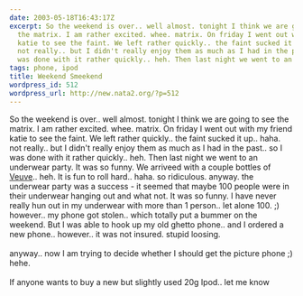 ```yaml
---
date: 2003-05-18T16:43:17Z
excerpt: So the weekend is over.. well almost. tonight I think we are going to see
  the matrix. I am rather excited. whee. matrix. On friday I went out with my friend
  katie to see the faint. We left rather quickly.. the faint sucked it up.. haha.
  not really.. but I didn't really enjoy them as much as I had in the past.. so I
  was done with it rather quickly.. heh. Then last night we went to an underwear pa...
tags: phone, ipod
title: Weekend Smeekend
wordpress_id: 512
wordpress_url: http://new.nata2.org/?p=512
---
```


So the weekend is over.. well almost. tonight I think we are going to see the matrix. I am rather excited. whee. matrix. On friday I went out with my friend katie to see the faint. We left rather quickly.. the faint sucked it up.. haha. not really.. but I didn't really enjoy them as much as I had in the past.. so I was done with it rather quickly.. heh. Then last night we went to an underwear party. It was so funny. We arriveed with a couple bottles of <a href="http://www.clicquot.com/wineries/wine.asp?winery=clicquot&amp;key=47">Veuve</a>.. heh. It is fun to roll hard.. haha. so ridiculous. anyway. the underwear party was a success - it seemed that maybe 100 people were in their underwear hanging out and what not. It was so funny. I have never really hun out in my underwear with more than 1 person.. let alone 100. ;) however.. my phone got stolen.. which totally put a bummer on the weekend. But I was able to hook up my old ghetto phone.. and I ordered a new phone.. however.. it was not insured. stupid loosing. <br/><br/>anyway.. now I am trying to decide whether I should get the picture phone ;) hehe. <br/><br/>If anyone wants to buy a new but slightly  used 20g Ipod.. let me know 
